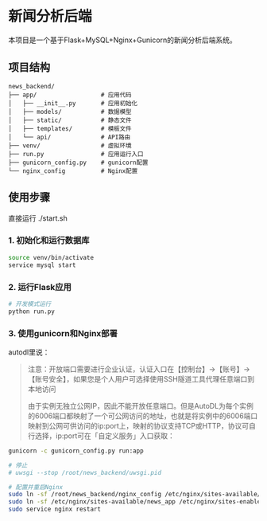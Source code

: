 # 新闻分析后端

本项目是一个基于Flask+MySQL+Nginx+Gunicorn的新闻分析后端系统。

## 项目结构

```
news_backend/
├── app/                  # 应用代码
│   ├── __init__.py       # 应用初始化
│   ├── models/           # 数据模型
│   ├── static/           # 静态文件
│   ├── templates/        # 模板文件
│   └── api/              # API路由
├── venv/                 # 虚拟环境
├── run.py                # 应用运行入口
├── gunicorn_config.py    # gunicorn配置
└── nginx_config          # Nginx配置
```

## 使用步骤
直接运行 ./start.sh
### 1. 初始化和运行数据库

```bash
source venv/bin/activate
service mysql start

```

### 2. 运行Flask应用

```bash
# 开发模式运行
python run.py
```

### 3. 使用gunicorn和Nginx部署
autodl里说：
>注意：开放端口需要进行企业认证，认证入口在【控制台】→【账号】→【账号安全】，如果您是个人用户可选择使用SSH隧道工具代理任意端口到本地访问
>
> 由于实例无独立公网IP，因此不能开放任意端口。但是AutoDL为每个实例的6006端口都映射了一个可公网访问的地址，也就是将实例中的6006端口映射到公网可供访问的ip:port上，映射的协议支持TCP或HTTP，协议可自行选择，ip:port可在「自定义服务」入口获取：
```bash
gunicorn -c gunicorn_config.py run:app

# 停止
# uwsgi --stop /root/news_backend/uwsgi.pid

# 配置并重启Nginx
sudo ln -sf /root/news_backend/nginx_config /etc/nginx/sites-available/news_app
sudo ln -sf /etc/nginx/sites-available/news_app /etc/nginx/sites-enabled/
sudo service nginx restart
```

```